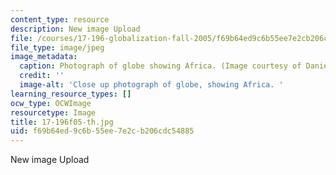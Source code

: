 ```yaml
---
content_type: resource
description: New image Upload
file: /courses/17-196-globalization-fall-2005/f69b64ed9c6b55ee7e2cb206cdc54885_17-196f05-th.jpg
file_type: image/jpeg
image_metadata:
  caption: Photograph of globe showing Africa. (Image courtesy of Daniel Bersak.)
  credit: ''
  image-alt: 'Close up photograph of globe, showing Africa. '
learning_resource_types: []
ocw_type: OCWImage
resourcetype: Image
title: 17-196f05-th.jpg
uid: f69b64ed-9c6b-55ee-7e2c-b206cdc54885
---
```

New image Upload

